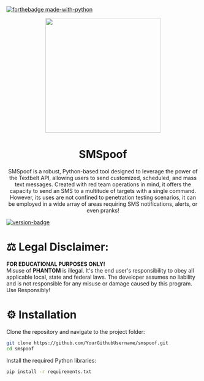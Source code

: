 [![forthebadge made-with-python](http://ForTheBadge.com/images/badges/made-with-python.svg)](https://www.python.org/)

<p align="center">
    <img src="https://i.postimg.cc/RZ5j9DJ1/sms.png" width=300>
</p>
<h1 align="center">SMSpoof</h1>
<p align="center">
   SMSpoof is a robust, Python-based tool designed to leverage the power of the Textbelt API, allowing users to send customized, scheduled, and mass text messages. Created with red team operations in mind, it offers the capacity to send an SMS to a multitude of targets with a single command. However, its uses are not confined to penetration testing scenarios, it can be employed in a wide array of areas requiring SMS notifications, alerts, or even pranks!
</p>

[![version-badge](https://camo.githubusercontent.com/8341cfbe224718e1c2334bc81363673efd2565f8b6878314a96d03e4ce42213b/68747470733a2f2f696d672e736869656c64732e696f2f6769746875622f762f72656c656173652f6369636972656c6c6f2f6d6f6469666965642d6c616d2d6578706572696d656e74733f6c6f676f3d476974487562)](https://github.com/SkippyTheTracer/phantom)

# ⚖️ Legal Disclaimer:
**FOR EDUCATIONAL PURPOSES ONLY!** <br />
Misuse of **PHANTOM** is illegal. It's the end user's responsibility to obey all applicable local, state and federal laws. The developer assumes no liability and is not responsible for any misuse or damage caused by this program. Use Responsibly!
<br />

# ⚙️ Installation
Clone the repository and navigate to the project folder:
``` bash
git clone https://github.com/YourGithubUsername/smspoof.git
cd smspoof
```
Install the required Python libraries:
``` bash
pip install -r requirements.txt
```
